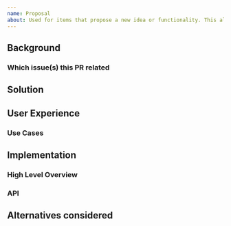 ```yaml
---
name: Proposal
about: Used for items that propose a new idea or functionality. This allows feedback from others before code is written.
---
```


<!--
You don't need to remove this comment section, it's invisible on the issues page.

## General remarks

* Attention, please fill out this issues form using English as much as possible!
* 注意！GitHub Issue 请尽量使用英文
-->

## Background

<!--
4-8 sentences about why this is needed
-->

### Which issue(s) this PR related

<!--
related #
-->

## Solution

<!--
4-8 sentences of the proposed solution
-->

## User Experience

### Use Cases

<!--
enumerated list of use cases for this feature

in depth description of user experience

include full examples and references
-->

## Implementation

<!--
in depth description of how the feature will be implemented. In some cases this may be very simple.
-->

### High Level Overview

<!--
draw a diagram to describe your idea, it could be an architecture diagram
-->

### API

<!--
enumerated list of APIs and designs for this feature
-->

## Alternatives considered

<!--
short description of alternative solutions to be considered, you can attach some references to help us understand the alternatives
-->
